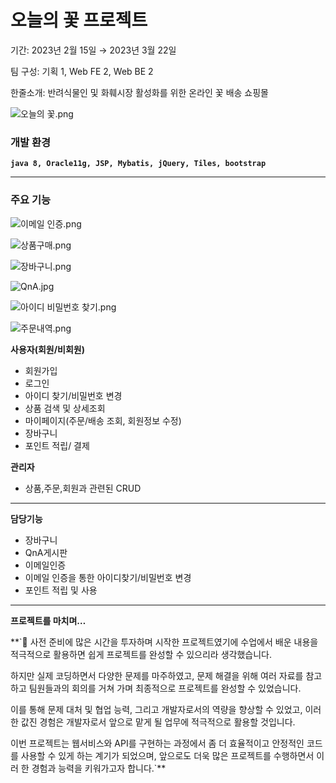 # 오늘의 꽃 프로젝트

기간: 2023년 2월 15일 → 2023년 3월 22일

팀 구성: 기획 1, Web FE 2, Web BE 2

한줄소개: 반려식물인 및 화훼시장 활성화를 위한 온라인 꽃 배송 쇼핑몰

![오늘의 꽃.png](%E1%84%8B%E1%85%A9%E1%84%82%E1%85%B3%E1%86%AF%E1%84%8B%E1%85%B4%20%E1%84%81%E1%85%A9%E1%86%BE%200d5aa629128e43ec8d6a6310e1c0cf55/%25EC%2598%25A4%25EB%258A%2598%25EC%259D%2598_%25EA%25BD%2583.png)

### **개발 환경**

**`java 8, Oracle11g, JSP, Mybatis, jQuery, Tiles, bootstrap`**

---

### **주요 기능**

![이메일 인증.png](%E1%84%8B%E1%85%A9%E1%84%82%E1%85%B3%E1%86%AF%E1%84%8B%E1%85%B4%20%E1%84%81%E1%85%A9%E1%86%BE%200d5aa629128e43ec8d6a6310e1c0cf55/%25EC%259D%25B4%25EB%25A9%2594%25EC%259D%25BC_%25EC%259D%25B8%25EC%25A6%259D.png)

![상품구매.png](%E1%84%8B%E1%85%A9%E1%84%82%E1%85%B3%E1%86%AF%E1%84%8B%E1%85%B4%20%E1%84%81%E1%85%A9%E1%86%BE%200d5aa629128e43ec8d6a6310e1c0cf55/%25EC%2583%2581%25ED%2592%2588%25EA%25B5%25AC%25EB%25A7%25A4.png)

![장바구니.png](%E1%84%8B%E1%85%A9%E1%84%82%E1%85%B3%E1%86%AF%E1%84%8B%E1%85%B4%20%E1%84%81%E1%85%A9%E1%86%BE%200d5aa629128e43ec8d6a6310e1c0cf55/%25EC%259E%25A5%25EB%25B0%2594%25EA%25B5%25AC%25EB%258B%2588.png)

![QnA.jpg](%E1%84%8B%E1%85%A9%E1%84%82%E1%85%B3%E1%86%AF%E1%84%8B%E1%85%B4%20%E1%84%81%E1%85%A9%E1%86%BE%200d5aa629128e43ec8d6a6310e1c0cf55/QnA.jpg)

![아이디 비밀번호 찾기.png](%E1%84%8B%E1%85%A9%E1%84%82%E1%85%B3%E1%86%AF%E1%84%8B%E1%85%B4%20%E1%84%81%E1%85%A9%E1%86%BE%200d5aa629128e43ec8d6a6310e1c0cf55/%25EC%2595%2584%25EC%259D%25B4%25EB%2594%2594_%25EB%25B9%2584%25EB%25B0%2580%25EB%25B2%2588%25ED%2598%25B8_%25EC%25B0%25BE%25EA%25B8%25B0.png)

![주문내역.png](%E1%84%8B%E1%85%A9%E1%84%82%E1%85%B3%E1%86%AF%E1%84%8B%E1%85%B4%20%E1%84%81%E1%85%A9%E1%86%BE%200d5aa629128e43ec8d6a6310e1c0cf55/%25EC%25A3%25BC%25EB%25AC%25B8%25EB%2582%25B4%25EC%2597%25AD.png)

**사용자(회원/비회원)**

- 회원가입
- 로그인
- 아이디 찾기/비밀번호 변경
- 상품 검색 및 상세조회
- 마이페이지(주문/배송 조회, 회원정보 수정)
- 장바구니
- 포인트 적립/ 결제

**관리자**

- 상품,주문,회원과 관련된 CRUD

---

**담당기능**

- 장바구니
- QnA게시판
- 이메일인증
- 이메일 인증을 통한 아이디찾기/비밀번호 변경
- 포인트 적립 및 사용

---

**프로젝트를 마치며…**


**`🌷  사전 준비에 많은 시간을 투자하며 시작한 프로젝트였기에 수업에서 배운 내용을 적극적으로 활용하면 쉽게 프로젝트를 완성할 수 있으리라 생각했습니다.

 하지만 실제 코딩하면서 다양한 문제를 마주하였고, 문제 해결을 위해 여러 자료를 참고하고 팀원들과의 회의를 거쳐 가며 최종적으로 프로젝트를 완성할 수 있었습니다.

 이를 통해 문제 대처 및 협업 능력, 그리고 개발자로서의 역량을 향상할 수 있었고, 이러한 값진 경험은 개발자로서 앞으로 맡게 될 업무에 적극적으로 활용할 것입니다.

 이번 프로젝트는 웹서비스와 API를 구현하는 과정에서 좀 더 효율적이고 안정적인 코드를 사용할 수 있게 하는 계기가 되었으며, 앞으로도 더욱 많은 프로젝트를 수행하면서 이러      한 경험과 능력을 키워가고자 합니다.`**



